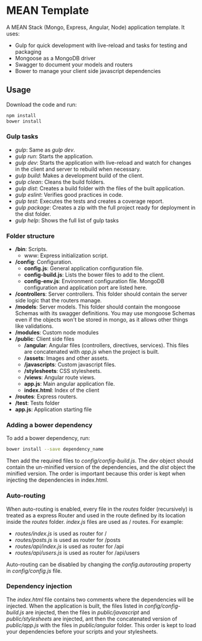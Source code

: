 # MEAN Template

A MEAN Stack (Mongo, Express, Angular, Node) application template. It uses:

+ Gulp for quick development with live-reload and tasks for testing and packaging
+ Mongoose as a MongoDB driver
+ Swagger to document your models and routers
+ Bower to manage your client side javascript dependencies

## Usage

Download the code and run:
```bash
npm install
bower install
```

### Gulp tasks

+ _gulp_: Same as _gulp dev_.
+ _gulp run_: Starts the application.
+ _gulp dev_: Starts the application with live-reload and watch for changes in the client and server to rebuild when necessary.
+ _gulp build_: Makes a development build of the client.
+ _gulp clean_: Cleans the build folders.
+ _gulp dist_: Creates a build folder with the files of the built application.
+ _gulp eslint_: Verifies good practices in code.
+ _gulp test_: Executes the tests and creates a coverage report.
+ _gulp package_: Creates a zip with the full project ready for deployment in the dist folder.
+ _gulp help_: Shows the full list of gulp tasks

### Folder structure

+ **/bin**: Scripts.
    * www: Express initialization script.
+ **/config**: Configuration.
    * **config.js**: General application configuration file.
    * **config-build.js**: Lists the bower files to add to the client. 
    * **config-env.js**: Environment configuration file. MongoDB configuration and application port are listed here.
+ **/controllers**: Server controllers. This folder should contain the server side logic that the routers manage.
+ **/models**: Server models. This folder should contain the mongoose Schemas with its swagger definitions. You may use 
  mongoose Schemas even if the objects won't be stored in mongo, as it allows other things like validations.
+ **/modules**: Custom node modules
+ **/public**: Client side files
    * **/angular**: Angular files (controllers, directives, services). This files are concatenated with _app.js_ when
      the project is built.
    * **/assets**: Images and other assets.
    * **/javascripts**: Custom javascript files.
    * **/stylesheets**: CSS stylesheets.
    * **/views**: Angular route views.
    * **app.js**: Main angular application file.
    * **index.html**: Index of the client
+ **/routes**: Express routers.
+ **/test**: Tests folder
+ **app.js**: Application starting file


### Adding a bower dependency

To add a bower dependency, run:
```bash
bower install --save dependency_name
```

Then add the required files to _config/config-build.js_. The _dev_ object should contain the un-minified version of the
dependencies, and the _dist_ object the minified version. The order is important because this order is kept when 
injecting the dependencies in index.html.

### Auto-routing

When auto-routing is enabled, every file in the _routes_ folder (recursively) is treated as a express Router and used in
the route defined by its location inside the _routes_ folder. _index.js_ files are used as / routes. For example:

+ _routes/index.js_ is used as router for /
+ _routes/posts.js_ is used as router for /posts
+ _routes/api/index.js_ is used as router for /api
+ _routes/api/users.js_ is used as router for /api/users

Auto-routing can be disabled by changing the _config.autorouting_ property in _config/config.js_ file.

### Dependency injection

The _index.html_ file contains two comments where the dependencies will be injected. When the application is built, the
files listed in _config/config-build.js_ are injected, then the files in _public/javascript_ and _public/stylesheets_
are injected, ant then the concatenated version of _public/app.js_ with the files in _public/angular_ folder.
This order is kept to load your dependencies before your scripts and your stylesheets.

